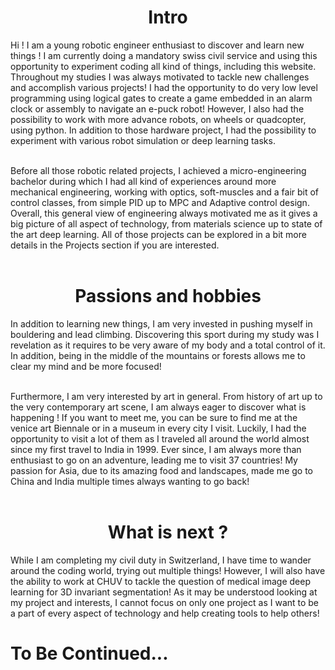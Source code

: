 <h1 style="text-align: center;">Intro</h1>

Hi ! I am a young robotic engineer enthusiast to discover and learn new things ! I am currently doing a mandatory swiss civil service and using this opportunity to experiment coding all kind of things, including this website. Throughout my studies I was always motivated to tackle new challenges and accomplish various projects! I had the opportunity to do very low level programming using logical gates to create a game embedded in an alarm clock or assembly to navigate an e-puck robot! However, I also had the possibility to work with more advance robots, on wheels or quadcopter, using python. In addition to those hardware project, I had the possibility to experiment with various robot simulation or deep learning tasks.
<br/>
<br/>

Before all those robotic related projects, I achieved a micro-engineering bachelor during which I had 
all kind of experiences around more mechanical engineering, working with optics, soft-muscles and a fair bit of control classes, from simple PID up to MPC and Adaptive control design. Overall, this general view of engineering always motivated me as it gives a big picture of all aspect of technology, from materials science up to state of the art deep learning. All of those projects can be explored in a bit more details in the Projects section if you are interested.
<br/>
<br/>

<h1 style="text-align: center;">Passions and hobbies</h1>

In addition to learning new things, I am very invested in pushing myself in bouldering and lead climbing. Discovering this sport during my study was I revelation as it requires to be very aware of my body and a total control of it. In addition, being in the middle of the mountains or forests allows me to clear my mind and be more focused!
<br/>
<br/>

Furthermore, I am very interested by art in general. From history of art up to the very contemporary art scene, I am always eager to discover what is happening ! If you want to meet me, you can be sure to find me at the venice art Biennale or in a museum in every city I visit. Luckily, I had the opportunity to visit a lot of them as I traveled all around the world almost since my first travel to India in 1999. Ever since, I am always more than enthusiast to go on an adventure, leading me to visit 37 countries! My passion for Asia, due to its amazing food and landscapes, made me go to China and India multiple times always wanting to go back!
<br/>
<br/>

<h1 style="text-align: center;">What is next ?</h1>
While I am completing my civil duty in Switzerland, I have time to wander around the coding world, trying out multiple things! However, I will also have the ability to work at CHUV to tackle the question of medical image deep learning for 3D invariant segmentation! As it may be understood looking at my project and interests, I cannot focus on only one project as I want to be a part of every aspect of technology and help creating tools to help others!

# To Be Continued...